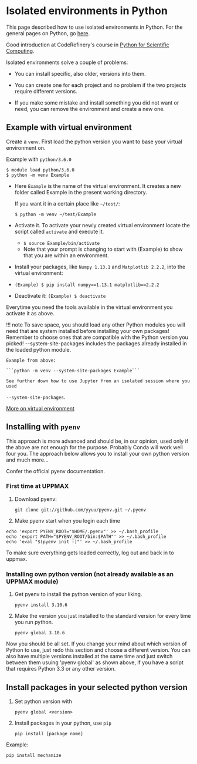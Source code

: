 # Isolated environments in Python

This page described how to use isolated environments in Python.
For the general pages on Python, go [here](python.md).

Good introduction at CodeRefinery's course in [Python for Scientific
Computing](https://aaltoscicomp.github.io/python-for-scicomp/).

Isolated environments solve a couple of problems:

* You can install specific, also older, versions into them.

* You can create one for each project and no problem if the two projects
require different versions.

* If you make some mistake and install something you did not want or need, you
can remove the environment and create a new one.

## Example with virtual environment

Create a `venv`. First load the python version you want to base your virtual
environment on. 

Example with `python/3.6.0`

```
$ module load python/3.6.0
$ python -m venv Example
```

* Here `Example` is the name of the virtual environment. It creates a new folder
called Example in the present working directory.

    If you want it in a certain place like `~/test/`:


    `$ python -m venv ~/test/Example`


* Activate it. To activate your newly created virtual environment locate the
script called `activate` and execute it.

    * `$ source Example/bin/activate`
    * Note that your prompt is changing to start with (Example) to show that you are within an environment.

* Install your packages, like `Numpy 1.13.1` and `Matplotlib 2.2.2`, into the virtual environment:
* `(Example) $ pip install numpy==1.13.1 matplotlib==2.2.2`
* Deactivate it:
    `(Example) $ deactivate`

Everytime you need the tools available in the virtual environment you activate it as above.

!!! note
    To save space, you should load any other Python modules you will need that are
    system installed before installing your own packages! Remember to choose ones
    that are compatible with the Python version you picked! --system-site-packages
    includes the packages already installed in the loaded python module.

    Example from above:

    ```python -m venv --system-site-packages Example```

    See further down how to use Jupyter from an isolated session where you used
`--system-site-packages`.

[More on virtual environment](https://docs.python.org/3/library/venv.html)

## Installing with `pyenv`

This approach is more advanced and should be, in our opinion, used only if the
above are not enough for the purpose. Probably Conda will work well four you.
The approach below allows you to install your own python version and much more… 

Confer the official pyenv documentation.

### First time at UPPMAX

1. Download pyenv:

    ```git clone git://github.com/yyuu/pyenv.git ~/.pyenv```

2. Make pyenv start when you login each time

```
echo 'export PYENV_ROOT="$HOME/.pyenv"' >> ~/.bash_profile
echo 'export PATH="$PYENV_ROOT/bin:$PATH"' >> ~/.bash_profile
echo 'eval "$(pyenv init -)"' >> ~/.bash_profile
```

To make sure everything gets loaded correctly, log out and back in to uppmax.

### Installing own python version (not already available as an UPPMAX module)

1. Get pyenv to install the python version of your liking.

    ```pyenv install 3.10.6```

1. Make the version you just installed to the standard version for every time you run python.

    ```pyenv global 3.10.6```

Now you should be all set. If you change your mind about which version of
Python to use, just redo this section and choose a different version. You can
also have multiple versions installed at the same time and just switch between
them usuing 'pyenv global' as shown above, if you have a script that requires
Python 3.3 or any other version.

## Install packages in your selected python version


1. Set python version with 

    ```pyenv global <version>```

1. Install packages in your python, use `pip`

    ```
    pip install [package name]
    ```

Example:
```
pip install mechanize
```
